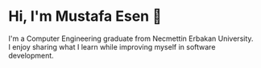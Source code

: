 

# Hi, I'm Mustafa Esen 👋

I'm a Computer Engineering graduate from Necmettin Erbakan University.  
I enjoy sharing what I learn while improving myself in software development.

